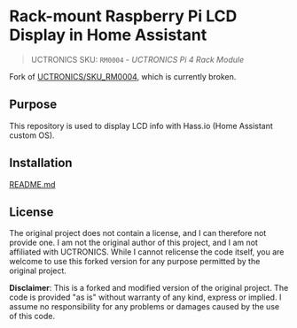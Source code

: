# Rack-mount Raspberry Pi LCD Display in Home Assistant

> UCTRONICS SKU: `RM0004` - *UCTRONICS Pi 4 Rack Module*

Fork of [UCTRONICS/SKU_RM0004](https://github.com/UCTRONICS/SKU_RM0004_HA), which is currently broken.

## Purpose

This repository is used to display LCD info with Hass.io (Home Assistant custom OS).

## Installation

[README.md](./uc_tronics_display/README.md)

## License

The original project does not contain a license, and I can therefore not provide one.
I am not the original author of this project, and I am not affiliated with UCTRONICS.
While I cannot relicense the code itself, you are welcome to use this forked version for any purpose permitted by the original project.

**Disclaimer**: This is a forked and modified version of the original project.
The code is provided "as is" without warranty of any kind, express or implied.
I assume no responsibility for any problems or damages caused by the use of this code.
